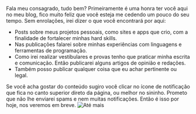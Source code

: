 Fala meu consagrado, tudo bem? Primeiramente é uma honra ter você aqui no meu blog, fico muito feliz que você esteja me cedendo um pouco do seu tempo. Sem enrolações, irei dizer o que você encontrará por aqui:
- Posts sobre meus projetos pessoais, como sites e apps que crio, com a finalidade de fortalecer minhas hard skills.
- Nas publicações falarei sobre minhas experiências com linguagens e ferramentas de programação.
- Como irei realizar vestibulares e provas tenho que praticar minha escrita e comunicação. Então publicarei alguns artigos de opinião e redações.
- Também posso publicar qualquer coisa que eu achar pertinente ou legal.

Se você acha gostar do conteúdo sugiro você clicar no ícone de notificação que fica no canto superior direto da página, ou melhor no sininho. Prometo que não lhe enviarei spams e nem muitas notificações. Então é isso por hoje, nos veremos em breve.
![Até mais](/assents/ate_mais.png)
